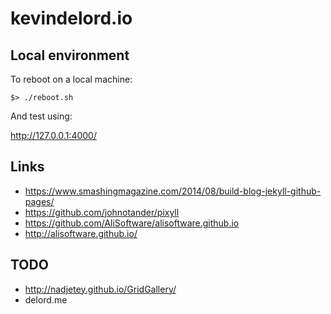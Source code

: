 # kevindelord.io

## Local environment

To reboot on a local machine:

```
$> ./reboot.sh
```

And test using:

http://127.0.0.1:4000/

## Links

- https://www.smashingmagazine.com/2014/08/build-blog-jekyll-github-pages/
- https://github.com/johnotander/pixyll
- https://github.com/AliSoftware/alisoftware.github.io
- http://alisoftware.github.io/

## TODO

- http://nadjetey.github.io/GridGallery/
- delord.me